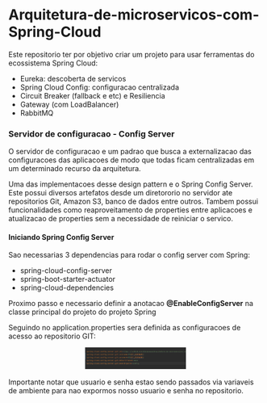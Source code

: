 # Arquitetura-de-microservicos-com-Spring-Cloud

<p>Este repositorio ter por objetivo criar um projeto para usar ferramentas do ecossistema Spring Cloud:
<ul>
  <li>Eureka: descoberta de servicos</li>
  <li>Spring Cloud Config: configuracao centralizada</li>
  <li>Circuit Breaker (fallback e etc) e Resiliencia</li>
  <li>Gateway (com LoadBalancer)</li>
  <li>RabbitMQ</li>
  
</ul>

</p>
<h3>Servidor de configuracao - Config Server</h3>
<p>O servidor de configuracao e um padrao que busca a externalizacao das configuracoes das aplicacoes de modo que todas
ficam centralizadas em um determinado recurso da arquitetura.</p>
<p>Uma das implementacoes desse design pattern e o Spring Config Server. Este possui diversos artefatos desde um diretororio no servidor ate repositorios Git, Amazon S3, banco de dados entre outros. Tambem possui funcionalidades como reaproveitamento de properties entre aplicacoes e atualizacao de properties sem a necessidade de reiniciar o servico.</p>
<h4>Iniciando Spring Config Server</h4>
<p>Sao necessarias 3 dependencias para rodar o config server com Spring:
  <ul>
    <li>spring-cloud-config-server</li>
    <li>spring-boot-starter-actuator</li>
    <li>spring-cloud-dependencies</li>
  </ul>
<p>Proximo passo e necessario definir a anotacao <strong>@EnableConfigServer</strong> na classe principal do projeto do projeto Spring</p>
<p>Seguindo no application.properties sera definida as configuracoes de acesso ao repositorio GIT:
  <p align="center">
  <img src="images/application-01.png" width="200" alt="Logo do projeto">
</p>
  Importante notar que usuario e senha estao sendo passados via variaveis de ambiente para nao expormos nosso usuario e senha no repositorio.
</p>

</p>
